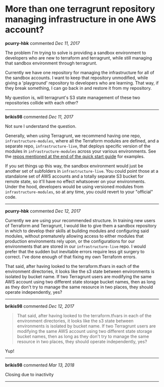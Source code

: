 # More than one terragrunt repository managing infrastructure in one AWS account?

**pcurry-hbk** commented *Dec 11, 2017*

The problem I'm trying to solve is providing a sandbox environment to developers who are new to terraform and terragrunt, while still managing that sandbox environment through terragrunt.

Currently we have one repository for managing the infrastructure for all of the sandbox accounts. I want to keep that repository unmodified, while giving a 'playground' repository to developers who are learning. That way, if they break something, I can go back in and restore it from my repository.

My question is, will terragrunt's S3 state management of these two repositories collide with each other?
<br />
***


**brikis98** commented *Dec 11, 2017*

Not sure I understand the question. 

Generally, when using Terragrunt, we recommend having one repo, `infrastructure-modules`, where all the Terraform modules are defined, and a separate repo, `infrastructure-live`, that deploys specific version of the modules in `infrastructure-modules` across your various environments. See the [repos mentioned at the end of the quick start guide](https://github.com/gruntwork-io/terragrunt#quick-start) for examples.

If you set things up this way, the sandbox environment would just be another set of subfolders in `infrastructure-live`. You could point those at a standalone set of AWS accounts and a totally separate S3 bucket for remote state, so it'll have no effect whatsoever on your environments. Under the hood, developers would be using versioned modules from `infrastructure-modules`, so at any time, you could revert to your "official" code.
***

**pcurry-hbk** commented *Dec 12, 2017*

Currently we are using your recommended structure. In training new users of Terraform and Terragrunt, I would like to give them a sandbox repository in which to develop their skills at building modules and configuring said modules, without prematurely allowing access to either modules that production environments rely upon, or the configurations for our environments that are stored in our `infrastructure-live` repo. I would prefer that the sudden but inevitable errors require less git surgery to correct. I've done enough of that fixing my own Terraform errors.

That said, after having looked to the terraform.tfvars in each of the environment directories, it looks like the s3 state between environments is isolated by bucket name. If two Terragrunt users are modifying the same AWS account using two different state storage bucket names, then as long as they don't try to manage the same resource in two places, they should operate independently, yes?
***

**brikis98** commented *Dec 12, 2017*

> That said, after having looked to the terraform.tfvars in each of the environment directories, it looks like the s3 state between environments is isolated by bucket name. If two Terragrunt users are modifying the same AWS account using two different state storage bucket names, then as long as they don't try to manage the same resource in two places, they should operate independently, yes?

Yup!
***

**brikis98** commented *Mar 13, 2018*

Closing due to inactivity
***

